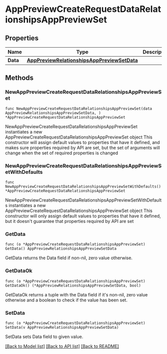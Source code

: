 # AppPreviewCreateRequestDataRelationshipsAppPreviewSet

## Properties

Name | Type | Description | Notes
------------ | ------------- | ------------- | -------------
**Data** | [**AppPreviewRelationshipsAppPreviewSetData**](AppPreview_relationships_appPreviewSet_data.md) |  | 

## Methods

### NewAppPreviewCreateRequestDataRelationshipsAppPreviewSet

`func NewAppPreviewCreateRequestDataRelationshipsAppPreviewSet(data AppPreviewRelationshipsAppPreviewSetData, ) *AppPreviewCreateRequestDataRelationshipsAppPreviewSet`

NewAppPreviewCreateRequestDataRelationshipsAppPreviewSet instantiates a new AppPreviewCreateRequestDataRelationshipsAppPreviewSet object
This constructor will assign default values to properties that have it defined,
and makes sure properties required by API are set, but the set of arguments
will change when the set of required properties is changed

### NewAppPreviewCreateRequestDataRelationshipsAppPreviewSetWithDefaults

`func NewAppPreviewCreateRequestDataRelationshipsAppPreviewSetWithDefaults() *AppPreviewCreateRequestDataRelationshipsAppPreviewSet`

NewAppPreviewCreateRequestDataRelationshipsAppPreviewSetWithDefaults instantiates a new AppPreviewCreateRequestDataRelationshipsAppPreviewSet object
This constructor will only assign default values to properties that have it defined,
but it doesn't guarantee that properties required by API are set

### GetData

`func (o *AppPreviewCreateRequestDataRelationshipsAppPreviewSet) GetData() AppPreviewRelationshipsAppPreviewSetData`

GetData returns the Data field if non-nil, zero value otherwise.

### GetDataOk

`func (o *AppPreviewCreateRequestDataRelationshipsAppPreviewSet) GetDataOk() (*AppPreviewRelationshipsAppPreviewSetData, bool)`

GetDataOk returns a tuple with the Data field if it's non-nil, zero value otherwise
and a boolean to check if the value has been set.

### SetData

`func (o *AppPreviewCreateRequestDataRelationshipsAppPreviewSet) SetData(v AppPreviewRelationshipsAppPreviewSetData)`

SetData sets Data field to given value.



[[Back to Model list]](../README.md#documentation-for-models) [[Back to API list]](../README.md#documentation-for-api-endpoints) [[Back to README]](../README.md)


